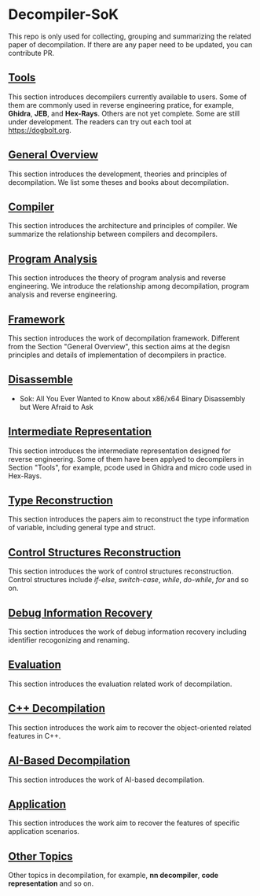 # Decompiler-SoK

This repo is only used for collecting, grouping and summarizing the related paper of decompilation. If there are any paper need to be updated, you can contribute PR.

## [Tools](./Tools)

This section introduces decompilers currently available to users.
Some of them are commonly used in reverse engineering pratice, for example, **Ghidra**, **JEB**, and **Hex-Rays**.
Others are not yet complete. Some are still under development.
The readers can try out each tool at <https://dogbolt.org>.

<!-- - Ghidra
- Hex-Rays
- JEB
- RetDec
- angr
- Binary Ninja
- Boomerang
- RecStudio
- Reko
- Relyze
- Snowman -->

## [General Overview](./GeneralOverview)

This section introduces the development, theories and principles of decompilation.
We list some theses and books about decompilation.

## [Compiler](./Compiler)

This section introduces the architecture and principles of compiler.
We summarize the relationship between compilers and decompilers. 

## [Program Analysis](./ProgramAnalysis)

This section introduces the theory of program analysis and reverse engineering.
We introduce the relationship among decompilation, program analysis and reverse engineering.

## [Framework](./Framework)

This section introduces the work of decompilation framework.
Different from the Section "General Overview", this section aims at the degisn principles and details of implementation of decompilers in practice.

## [Disassemble](./Disasm)
- Sok: All You Ever Wanted to Know about x86/x64 Binary Disassembly but Were Afraid to Ask


## [Intermediate Representation](./IntermediateRepresentation)

This section introduces the intermediate representation designed for reverse engineering.
Some of them have been applyed to decompilers in Section "Tools", for example, pcode used in Ghidra and micro code used in Hex-Rays. 

<!-- - LLVM IR
- Ghidra Pcode
- VEX
- Hex-Rays microcode
- BAP BIL
- REIL
- ESIL
- LLIL
- BTIL -->


## [Type Reconstruction](./TypeReconstruction)

This section introduces the papers aim to reconstruct the type information of variable, including general type and struct.


## [Control Structures Reconstruction](./ControlFlowReconstruction)

This section introduces the work of control structures reconstruction.
Control structures include *if-else*, *switch-case*, *while*, *do-while*, *for* and so on.

## [Debug Information Recovery](./DebugInformationRecovery)

This section introduces the work of debug information recovery including identifier recogonizing and renaming.

## [Evaluation](./Evaluation)

This section introduces the evaluation related work of decompilation.

## [C++ Decompilation](./C++Decompilation)

This section introduces the work aim to recover the object-oriented related features in C++.

## [AI-Based Decompilation](./AIBasedDecompilation)

This section introduces the work of AI-based decompilation.

## [Application](./Application)

This section introduces the work aim to recover the features of specific application scenarios.

## [Other Topics](./OtherTopic)

Other topics in decompilation, for example, **nn decompiler**, **code representation** and so on.



